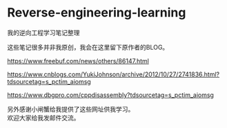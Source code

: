 # Reverse-engineering-learning
我的逆向工程学习笔记整理

这些笔记很多并非我原创，我会在这里留下原作者的BLOG。  

https://www.freebuf.com/news/others/86147.html  

https://www.cnblogs.com/YukiJohnson/archive/2012/10/27/2741836.html?tdsourcetag=s_pctim_aiomsg  

https://www.dbgpro.com/cppdisassembly?tdsourcetag=s_pctim_aiomsg  

另外感谢小闸蟹给我提供了这些网址供我学习。  
欢迎大家给我发邮件交流。
